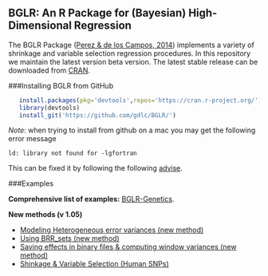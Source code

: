 ## BGLR: An R Package for (Bayesian) High-Dimensional Regression

The BGLR Package ([Perez & de los Campos, 2014](http://www.ncbi.nlm.nih.gov/pubmed/25009151])) implements a variety of shrinkage and variable selection regression procedures. In this repository we maintain the latest
version beta version. The latest stable release can be downloaded from [CRAN](https://cran.r-project.org/web/packages/BGLR/index.html).

###Installing BGLR from GitHub

```R
   install.packages(pkg='devtools',repos='https://cran.r-project.org/')  #1# install devtools
   library(devtools)                                                     #2# load the library
   install_git('https://github.com/gdlc/BGLR/')                          #3# install BGLR from GitHub
```

*Note*: when trying to install from github on a mac you may get the following error message

```
ld: library not found for -lgfortran
```

This can be fixed it by following the following [advise](http://thecoatlessprofessor.com/programming/rcpp-rcpparmadillo-and-os-x-mavericks-lgfortran-and-lquadmath-error/).

 

###Examples

**Comprehensive list of examples:** [BGLR-Genetics](http://www.ncbi.nlm.nih.gov/pubmed/25009151).

**New methods (v 1.05)**

- [Modeling Heterogeneous error variances (new method)](https://github.com/gdlc/BGLR-R/blob/master/example_heteroskedastic.md)
- [Using BRR_sets (new method)](https://github.com/gdlc/BGLR-R/blob/master/example_sets.md)
- [Saving effects in binary files & computing window variances (new method)](https://github.com/gdlc/BGLR-R/blob/master/example_saveEffects.md)
- [Shinkage & Variable Selection (Human SNPs) ](https://github.com/gdlc/BGLR-R/blob/master/simulationHumanGenos.md)
            
